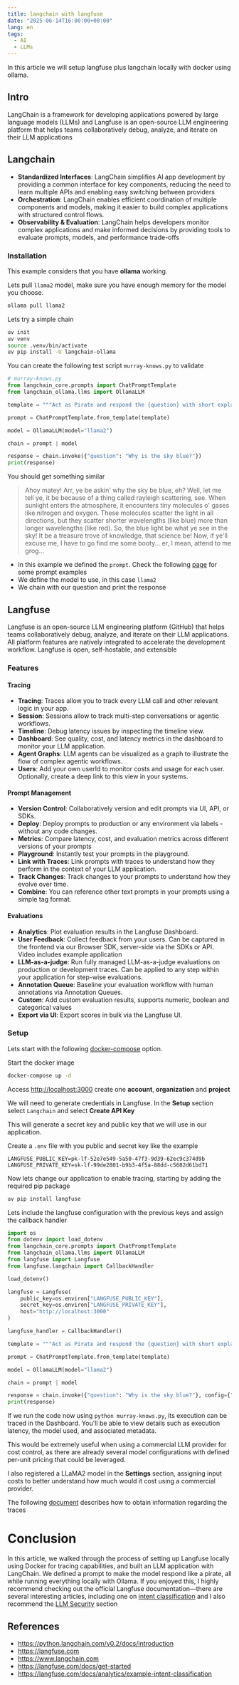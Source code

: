 ```yaml
---
title: langchain with langfuse
date: "2025-06-14T16:00:00+00:00"
lang: en
tags:
  - AI
  - LLMs
---
```


In this article we will setup langfuse plus langchain locally with docker using ollama.

## Intro

LangChain is a framework for developing applications powered by large language models (LLMs) and Langfuse is an open-source LLM engineering platform that helps teams collaboratively debug, analyze, and iterate on their LLM applications

## Langchain

- **Standardized Interfaces**: LangChain simplifies AI app development by providing a common interface for key components, reducing the need to learn multiple APIs and enabling easy switching between providers
- **Orchestration**: LangChain enables efficient coordination of multiple components and models, making it easier to build complex applications with structured control flows.
- **Observability & Evaluation**: LangChain helps developers monitor complex applications and make informed decisions by providing tools to evaluate prompts, models, and performance trade-offs

### Installation

This example considers that you have **ollama** working.

Lets pull `llama2` model, make sure you have enough memory for the model you choose.

```sh
ollama pull llama2
```

Lets try a simple chain

```sh
uv init
uv venv
source .venv/bin/activate
uv pip install -U langchain-ollama
```

You can create the following test script `murray-knows.py` to validate

```python
# murray-knows.py
from langchain_core.prompts import ChatPromptTemplate
from langchain_ollama.llms import OllamaLLM

template = """Act as Pirate and respond the {question} with short explanation"""

prompt = ChatPromptTemplate.from_template(template)

model = OllamaLLM(model="llama2")

chain = prompt | model

response = chain.invoke({"question": "Why is the sky blue?"})
print(response)
```

You should get something similar

> Ahoy matey! Arr, ye be askin' why the sky be blue, eh? Well, let me tell ye, it be because of a thing called rayleigh scattering, see. When sunlight enters the atmosphere, it encounters tiny molecules o' gases like nitrogen and oxygen. These molecules scatter the light in all directions, but they scatter shorter wavelengths (like blue) more than longer wavelengths (like red). So, the blue light be what ye see in the sky! It be a treasure trove of knowledge, that science be! Now, if ye'll excuse me, I have to go find me some booty... er, I mean, attend to me grog...


- In this example we defined the `prompt`. Check the following [page](https://www.promptingguide.ai/introduction/examples) for some prompt examples
- We define the model to use, in this case `llama2`
- We chain with our question and print the response

## Langfuse

Langfuse is an open-source LLM engineering platform (GitHub) that helps teams collaboratively debug, analyze, and iterate on their LLM applications. All platform features are natively integrated to accelerate the development workflow. Langfuse is open, self-hostable, and extensible

### Features

#### Tracing

- **Tracing**: Traces allow you to track every LLM call and other relevant logic in your app.
- **Session**: Sessions allow to track multi-step conversations or agentic workflows.
- **Timeline**: Debug latency issues by inspecting the timeline view.
- **Dashboard**: See quality, cost, and latency metrics in the dashboard to monitor your LLM application.
- **Agent Graphs**: LLM agents can be visualized as a graph to illustrate the flow of complex agentic workflows.
- **Users**: Add your own userId to monitor costs and usage for each user. Optionally, create a deep link to this view in your systems.

#### Prompt Management

- **Version Control**: Collaboratively version and edit prompts via UI, API, or SDKs.
- **Deploy**: Deploy prompts to production or any environment via labels - without any code changes.
- **Metrics**: Compare latency, cost, and evaluation metrics across different versions of your prompts
- **Playground**: Instantly test your prompts in the playground.
- **Link with Traces**: Link prompts with traces to understand how they perform in the context of your LLM application.
- **Track Changes**: Track changes to your prompts to understand how they evolve over time.
- **Combine**: You can reference other text prompts in your prompts using a simple tag format.

#### Evaluations

- **Analytics**: Plot evaluation results in the Langfuse Dashboard.
- **User Feedback**: Collect feedback from your users. Can be captured in the frontend via our Browser SDK, server-side via the SDKs or API. Video includes example application
- **LLM-as-a-judge**: Run fully managed LLM-as-a-judge evaluations on production or development traces. Can be applied to any step within your application for step-wise evaluations.
- **Annotation Queue**: Baseline your evaluation workflow with human annotations via Annotation Queues.
- **Custom**: Add custom evaluation results, supports numeric, boolean and categorical values
- **Export via UI**: Export scores in bulk via the Langfuse UI.

### Setup

Lets start with the following [docker-compose](https://github.com/rramos/dockers/tree/master/docker-langfuse) option.

Start the docker image

```sh
docker-compose up -d
```

Access <http://localhost:3000> create one **account**, **organization** and **project**

We will need to generate credentials in Langfuse. In the **Setup** section select `Langchain` and select **Create API Key**

This will generate a secret key and public key that we will use in our application.

Create a `.env` file with you public and secret key like the example

```text
LANGFUSE_PUBLIC_KEY=pk-lf-52e7e549-5a50-47f3-9d39-62ec9c374d9b
LANGFUSE_PRIVATE_KEY=sk-lf-99de2801-b9b3-4f5a-88dd-c5682d61bd71
```

Now lets change our application to enable tracing, starting by adding the required pip package

```sh
uv pip install langfuse
```

Lets include the langfuse configuration with the previous keys and assign the callback handler

```python
import os
from dotenv import load_dotenv
from langchain_core.prompts import ChatPromptTemplate
from langchain_ollama.llms import OllamaLLM
from langfuse import Langfuse
from langfuse.langchain import CallbackHandler

load_dotenv()

langfuse = Langfuse(
    public_key=os.environ["LANGFUSE_PUBLIC_KEY"],
    secret_key=os.environ["LANGFUSE_PRIVATE_KEY"],
    host="http://localhost:3000"
)

langfuse_handler = CallbackHandler()

template = """Act as Pirate and respond the {question} with short explanation"""

prompt = ChatPromptTemplate.from_template(template)

model = OllamaLLM(model="llama2")

chain = prompt | model

response = chain.invoke({"question": "Why is the sky blue?"}, config={"callbacks": [langfuse_handler]})
print(response)
```

If we run the code now using `python murray-knows.py`, its execution can be traced in the Dashboard. You'll be able to view details such as execution latency, the model used, and associated metadata.

This would be extremely useful when using a commercial LLM provider for cost control, as there are already several model configurations with defined per-unit pricing that could be leveraged.

I also registered a LLaMA2 model in the **Settings** section, assigning input costs to better understand how much would it cost using a commercial provider.

The following [document](https://langfuse.com/docs/query-traces) describes how to obtain information regarding the traces

# Conclusion

In this article, we walked through the process of setting up Langfuse locally using Docker for tracing capabilities, and built an LLM application with LangChain. We defined a prompt to make the model respond like a pirate, all while running everything locally with Ollama. If you enjoyed this, I highly recommend checking out the official Langfuse documentation—there are several interesting articles, including one on [intent classification](https://langfuse.com/docs/analytics/example-intent-classification) and I also recommend the [LLM Security](https://langfuse.com/docs/security/overview) section

## References

- <https://python.langchain.com/v0.2/docs/introduction>
- <https://langfuse.com>
- <https://www.langchain.com>
- <https://langfuse.com/docs/get-started>
- <https://langfuse.com/docs/analytics/example-intent-classification>
